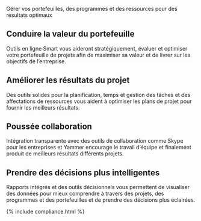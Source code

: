 
Gérer vos portefeuilles, des programmes et des ressources pour des résultats optimaux

## Conduire la valeur du portefeuille
Outils en ligne Smart vous aideront stratégiquement, évaluer et optimiser votre portefeuille de projets afin de maximiser sa valeur et de livrer sur les objectifs de l’entreprise. 

## Améliorer les résultats du projet
Des outils solides pour la planification, temps et gestion des tâches et des affectations de ressources vous aident à optimiser les plans de projet pour fournir les meilleurs résultats. 

## Poussée collaboration
Intégration transparente avec des outils de collaboration comme Skype pour les entreprises et Yammer encourage le travail d’équipe et finalement produit de meilleurs résultats différents projets. 

## Prendre des décisions plus intelligentes 
Rapports intégrés et des outils décisionnels vous permettent de visualiser des données pour mieux comprendre à travers des projets, des programmes et des portefeuilles et de prendre des décisions plus éclairées. 

{% include compliance.html %}


